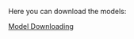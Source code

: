 Here you can download the models:

[Model Downloading](https://drive.google.com/drive/folders/1eMvC_GT8C-HUG1iKd7aMNTqMM3KFm2tm?usp=sharing)
